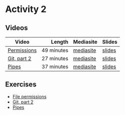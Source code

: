# Activity 2

## Videos

| Video | Length | Mediasite | Slides |
|-------|-------:|-----------|--------|
| [Permissions](https://ams-hsta-ims-ond.mediasite.com/MediasiteDeliver/vol01/bristoluniversity/MP4Video/09947229-01c2-42f4-913a-47e0f408b65a.mp4/QualityLevels(698000)) | 49 minutes | [mediasite](https://mediasite.bris.ac.uk/Mediasite/Play/59ae0300ae054920a37768c1c4b437ee1d) | [slides](/COMS10012/slides/Permissions.pdf) |
| [Git, part 2](https://ams-hsta-ims-ond.mediasite.com/MediasiteDeliver/vol01/bristoluniversity/MP4Video/65e03330-3058-4f80-a8a9-91dab2b975ac.mp4/QualityLevels(698000)) | 27 minutes | [mediasite](https://mediasite.bris.ac.uk/Mediasite/Play/381294eb61ff4e4cb62368ebd743f7a81d) | [slides](/COMS10012/slides/Git%202.pdf) |
| [Pipes](https://ams-hsta-ims-ond.mediasite.com/MediasiteDeliver/vol01/bristoluniversity/MP4Video/33932285-e7fb-4a31-8af9-7d0de41299b0.mp4/QualityLevels(698000)) | 37 minutes | [mediasite](https://mediasite.bris.ac.uk/Mediasite/Play/de6ff5b226534e13824d766fee59ec0a1d) | [slides](/COMS10012/slides/pipes.pdf) |

## Exercises

  * [File permissions](./permissions.md)
  * [Git, part 2](./git2.md)
  * [Pipes](./pipes.md)